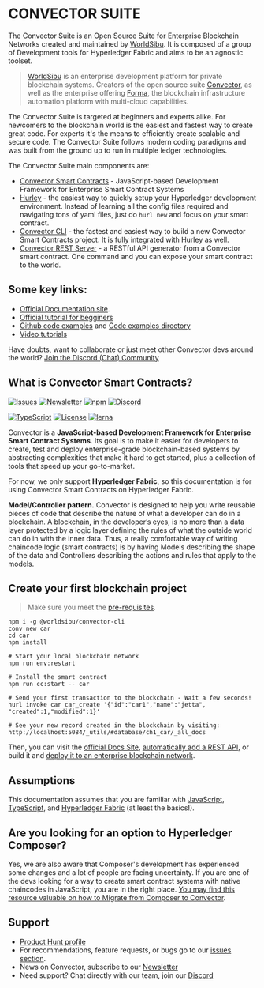 # CONVECTOR SUITE

The Convector Suite is an Open Source Suite for Enterprise Blockchain Networks created and maintained by [WorldSibu](https://covalentx.com). It is composed of a group of Development tools for Hyperledger Fabric and aims to be an agnostic toolset.

> [WorldSibu](https://covalentx.com?ref=github) is an enterprise development platform for private blockchain systems. Creators of the open source suite [Convector](https://covalentx.com/convector?ref=github), as well as the enterprise offering [Forma](https://covalentx.com/forma?ref=github), the blockchain infrastructure automation platform with multi-cloud capabilities.

The Convector Suite is targeted at beginners and experts alike. For newcomers to the blockchain world is the easiest and fastest way to create great code. For experts it's the means to efficiently create scalable and secure code. The Convector Suite follows modern coding paradigms and was built from the ground up to run in multiple ledger technologies.

The Convector Suite main components are:

* <a href="https://covalentx.com/convector/convector-smart-contracts?ref=github" target="_blank">Convector Smart Contracts</a> - JavaScript-based Development Framework for Enterprise Smart Contract Systems
* <a href="https://covalentx.com/convector/hurley-development-environment?ref=github" target="_blank">Hurley</a> - the easiest way to quickly setup your Hyperledger development environment. Instead of learning all the config files required and navigating tons of yaml files, just do `hurl new` and focus on your smart contract.
* <a href="https://github.com/worldsibu/convector-cli" target="_blank">Convector CLI</a> - the fastest and easiest way to build a new Convector Smart Contracts project. It is fully integrated with Hurley as well.
* <a href="https://github.com/worldsibu/convector-rest-api" target="_blank">Convector REST Server</a> - a RESTful API generator from a Convector smart contract. One command and you can expose your smart contract to the world.

## Some key links:

* [Official Documentation site](https://docs.covalentx.com/convector).
* [Official tutorial for begginers](https://docs.covalentx.com/article/99-tutorial-getting-started)
* [Github code examples](https://github.com/worldsibu) and [Code examples directory](https://docs.covalentx.com/article/73-code-samples)
* [Video tutorials](https://www.youtube.com/watch?v=BmVNMR-O_os&list=PL-1Vd1bTiSr_i2qeqeHCUWaD74ymRvidb)

Have doubts, want to collaborate or just meet other Convector devs around the world? <a href="https://discord.gg/twRwpWt" target="_blank">
        <i class="fab fa-discord"></i>Join the Discord (Chat) Community
    </a>

## What is Convector Smart Contracts?

[![Issues](https://img.shields.io/github/issues-raw/@worldsibu/convector.svg)](https://github.com/hyperledger-labs/convector/issues)
[![Newsletter](https://img.shields.io/badge/Newsletter--orange.svg)](https://covalentx.com/subscribe/)
[![npm](https://img.shields.io/npm/v/@worldsibu/convector-core-chaincode.svg)](https://www.npmjs.com/package/@worldsibu/convector-core-chaincode)
[![Discord](https://img.shields.io/discord/469152206638284800.svg)](https://discord.gg/twRwpWt)

[![TypeScript](https://badges.frapsoft.com/typescript/code/typescript.svg?v=101)](https://github.com/ellerbrock/typescript-badges/)
[![License](https://img.shields.io/badge/License-Apache%202.0-blue.svg)](https://opensource.org/licenses/Apache-2.0)
[![lerna](https://img.shields.io/badge/maintained%20with-lerna-cc00ff.svg)](https://lernajs.io/)

Convector is a **JavaScript-based Development Framework for Enterprise Smart Contract Systems**. Its goal is to make it easier for developers to create, test and deploy enterprise-grade blockchain-based systems by abstracting complexities that make it hard to get started, plus a collection of tools that speed up your go-to-market.

For now, we only support **Hyperledger Fabric**, so this documentation is for using Convector Smart Contracts on Hyperledger Fabric.

**Model/Controller pattern.**  Convector is designed to help you write reusable pieces of code that describe the nature of what a developer can do in a blockchain. A blockchain, in the developer’s eyes, is no more than a data layer protected by a logic layer defining the rules of what the outside world can do in with the inner data. Thus, a really comfortable way of writing chaincode logic (smart contracts) is by having Models describing the shape of the data and Controllers describing the actions and rules that apply to the models.

## Create your first blockchain project

> Make sure you meet the [pre-requisites](https://docs.covalentx.com/article/71-getting-started#prerequisites).

```
npm i -g @worldsibu/convector-cli
conv new car
cd car
npm install

# Start your local blockchain network
npm run env:restart

# Install the smart contract
npm run cc:start -- car

# Send your first transaction to the blockchain - Wait a few seconds!
hurl invoke car car_create '{"id":"car1","name":"jetta", "created":1,"modified":1}'

# See your new record created in the blockchain by visiting: http://localhost:5084/_utils/#database/ch1_car/_all_docs
```

Then, you can visit the [official Docs Site](https://docs.covalentx.com/convector), [automatically add a REST API](https://github.com/worldsibu/convector-rest-api), or build it and [deploy it to an enterprise blockchain network](https://docs.covalentx.com/forma/tutorial).

## Assumptions

This documentation assumes that you are familiar with [JavaScript](https://developer.mozilla.org/en-US/docs/Web/JavaScript/A_re-introduction_to_JavaScript), [TypeScript](https://www.typescriptlang.org/docs/handbook/typescript-in-5-minutes.html), and [Hyperledger Fabric](https://hyperledger-fabric.readthedocs.io/en/release-1.3/) (at least the basics!).

## Are you looking for an option to Hyperledger Composer?

Yes, we are also aware that Composer's development has experienced some changes and a lot of people are facing uncertainty. If you are one of the devs looking for a way to create smart contract systems with native chaincodes in JavaScript, you are in the right place. <a href="https://medium.com/worldsibu/migrating-from-hyperledger-composer-to-convector-framework-marbles-example-7056b0c0f8f1" target="_blank">You may find this resource valuable on how to Migrate from Composer to Convector</a>.

## Support

* [Product Hunt profile](https://www.producthunt.com/posts/convector-smart-contracts)
* For recommendations, feature requests, or bugs go to our [issues section](https://github.com/hyperledger-labs/convector/issues).
* News on Convector, subscribe to our [Newsletter](https://covalentx.com/subscribe/)
* Need support? Chat directly with our team, join our [Discord](https://discord.gg/twRwpWt)
